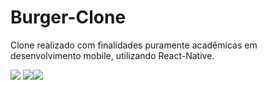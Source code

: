 # Burger-Clone
Clone realizado com finalidades puramente acadêmicas em desenvolvimento mobile, utilizando React-Native.


<img src='https://i.ibb.co/TMScyRD/image.png' /> <img src='https://i.ibb.co/HxZF3sY/image.png' /><img src='https://i.ibb.co/7Y229Z1/image.png' />

